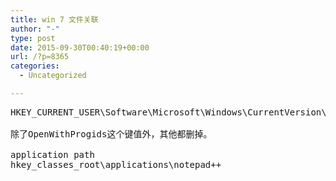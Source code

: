 ```yaml
---
title: win 7 文件关联
author: "-"
type: post
date: 2015-09-30T00:40:19+00:00
url: /?p=8365
categories:
  - Uncategorized

---
```

<pre id="best-content-578454511" class="best-text mb-10">HKEY_CURRENT_USER\Software\Microsoft\Windows\CurrentVersion\Explorer\FileExts\.dll

除了OpenWithProgids这个键值外，其他都删掉。

application path
hkey_classes_root\applications\notepad++
